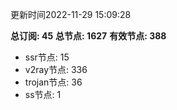 更新时间2022-11-29 15:09:28

**总订阅: 45**
**总节点: 1627**
**有效节点: 388**
- ssr节点: 15
- v2ray节点: 336
- trojan节点: 36
- ss节点: 1
